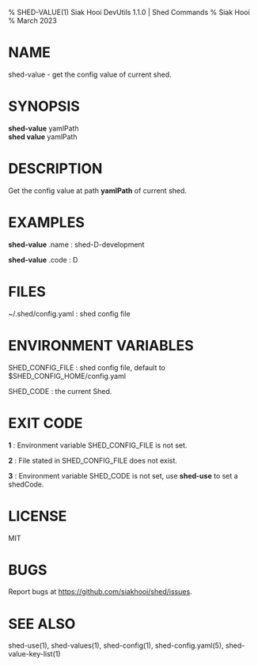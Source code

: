 % SHED-VALUE(1) Siak Hooi DevUtils 1.1.0 | Shed Commands
% Siak Hooi
% March 2023

# NAME
shed-value - get the config value of current shed.

# SYNOPSIS
**shed-value** yamlPath\
**shed value** yamlPath

# DESCRIPTION
Get the config value at path **yamlPath** of current shed.

# EXAMPLES
**shed-value** .name
: shed-D-development

**shed-value** .code
: D

# FILES
~/.shed/config.yaml
: shed config file

# ENVIRONMENT VARIABLES
SHED_CONFIG_FILE
: shed config file, default to $SHED_CONFIG_HOME/config.yaml

SHED_CODE
: the current Shed.

# EXIT CODE
**1**
: Environment variable SHED_CONFIG_FILE is not set.

**2**
: File stated in SHED_CONFIG_FILE does not exist.

**3**
: Environment variable SHED_CODE is not set, use **shed-use** to set a shedCode.


# LICENSE
MIT

# BUGS
Report bugs at https://github.com/siakhooi/shed/issues.

# SEE ALSO
shed-use(1), shed-values(1), shed-config(1), shed-config.yaml(5), shed-value-key-list(1)
